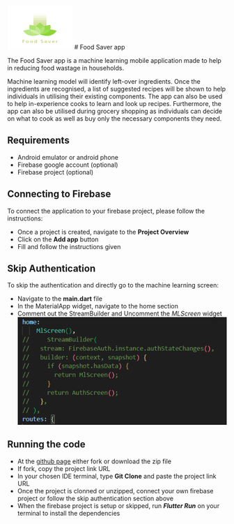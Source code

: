 <img src="assets/logo_transparent.png" width="150" height="100" />
# Food Saver app

The Food Saver app is a machine learning mobile application made to help in reducing food wastage in households.

Machine learning model will identify left-over ingredients. Once the ingredients are recognised, a list of suggested recipes will be shown to help individuals in utilising their existing components. The app can also be used to help in-experience cooks to learn and look up recipes. Furthermore, the app can also be utilised during grocery shopping as individuals can decide on what to cook as well as buy only the necessary components they need. 

## Requirements
- Android emulator or android phone
- Firebase google account (optional)
- Firebase project (optional)

## Connecting to Firebase
To connect the application to your firebase project, please follow the instructions:
- Once a project is created, navigate to the **Project Overview**
- Click on the **Add app** button
- Fill and follow the instructions given

## Skip Authentication
To skip the authentication and directly go to the machine learning screen:
- Navigate to the **main.dart** file
- In the MaterialApp widget, navigate to the home section
- Comment out the StreamBuilder and Uncomment the *MLScreen* widget
![skipauthscreen](assets/skipauthscreen.PNG)

## Running the code
- At the [github page](https://github.com/Denz1423/ML-mobileapp) either fork or download the zip file
- If fork, copy the project link URL
- In your chosen IDE terminal, type **Git Clone** and paste the project link URL
- Once the project is clonned or unzipped, connect your own firebase project or follow the skip authentication section above
- When the firebase project is setup or skipped, run ***Flutter Run*** on your terminal to install the dependencies

